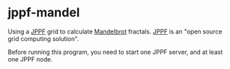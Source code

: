 # jppf-mandel

Using a [JPPF](https://www.jppf.org) grid to calculate 
[Mandelbrot](https://en.wikipedia.org/wiki/Mandelbrot_set) fractals.
[JPPF](https://www.jppf.org) is an "open source grid computing solution".

Before running this program, you need to start one JPPF server, and 
at least one JPPF node.
